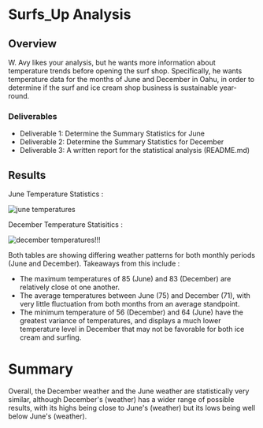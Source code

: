 # Surfs_Up Analysis

## Overview
W. Avy likes your analysis, but he wants more information about temperature trends before opening the surf shop. Specifically, he wants temperature data for the months of June and December in Oahu, in order to determine if the surf and ice cream shop business is sustainable year-round.

### Deliverables
 -  Deliverable 1: Determine the Summary Statistics for June
 -  Deliverable 2: Determine the Summary Statistics for December
 -  Deliverable 3: A written report for the statistical analysis (README.md)

## Results

June Temperature Statistics :

![june temperatures](https://user-images.githubusercontent.com/119345840/217997788-1f64725e-434c-4143-9d28-c9bc5fa36135.PNG)

December Temperature Statisitics :

![december temperatures!!!](https://user-images.githubusercontent.com/119345840/217997835-fdb55070-70f5-4542-86ea-8e014e5f8523.PNG)

Both tables are showing differing weather patterns for both monthly periods (June and December). Takeaways from this include :

 - The maximum temperatures of 85 (June) and 83 (December) are relatively close ot one another.
 - The average temperatures between June (75) and December (71), with very little fluctuation from both months from an average standpoint.
 - The minimum temperature of 56 (December) and 64 (June) have the greatest variance of temperatures, and displays a much lower temperature level in December that may not be favorable for both ice cream and surfing.
# Summary

Overall, the December weather and the June weather are statistically very similar, although December's (weather) has a wider range of possible results, with its highs being close to June's (weather) but its lows being well below June's (weather).
